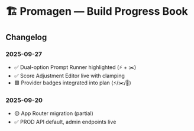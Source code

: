 # 🏗 Promagen — Build Progress Book

<!-- include: partials/_principles.md -->
<!-- include: partials/_shipped.md -->
<!-- include: partials/_in-progress.md -->
<!-- include: partials/_todo-near.md -->
<!-- include: partials/_todo-medium.md -->

## Changelog

### 2025-09-27
- ✅ Dual-option Prompt Runner highlighted (⚡ + ✂️)
- ✅ Score Adjustment Editor live with clamping
- 🟪 Provider badges integrated into plan (⚡/✂️/💎)

### 2025-09-20
- 🟡 App Router migration (partial)
- ✅ PROD API default, admin endpoints live

